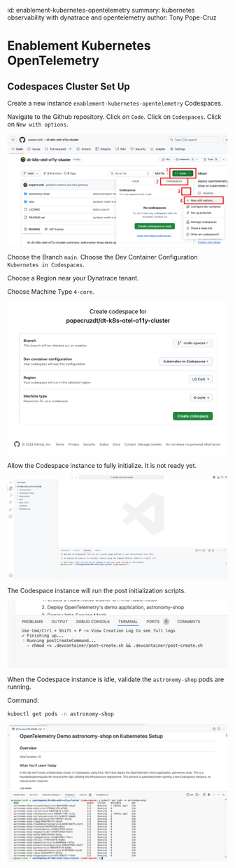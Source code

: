 id: enablement-kubernetes-opentelemetry
summary: kubernetes observability with dynatrace and opentelemetry
author: Tony Pope-Cruz
# Enablement Kubernetes OpenTelemetry

## Codespaces Cluster Set Up
Create a new instance `enablement-kubernetes-opentelemetry` Codespaces.

Navigate to the Github repository.  Click on `Code`.  Click on `Codespaces`.  Click on `New with options`.

![github cluster repo](assets/img/github_cluster_repo.png)

Choose the Branch `main`.  Choose the Dev Container Configuration `Kubernetes in Codespaces`.

Choose a Region near your Dynatrace tenant.

Choose Machine Type `4-core`.

![github new codespaces](assets/img/github_cluster_new_codespaces.png)

Allow the Codespace instance to fully initialize.  It is not ready yet.

![github codespace launch](assets/img/github_codespace_launch.png)

The Codespace instance will run the post initialization scripts.

![github codespace ](assets/img/github_codespace_create.png)

When the Codespace instance is idle, validate the `astronomy-shop` pods are running.

Command:
```sh
kubectl get pods -n astronomy-shop
```

![github codespace ready](assets/img/github_codespace_ready.png)